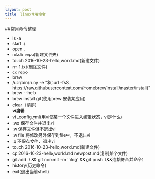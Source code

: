 ```yaml
---
layout: post
title: linux常用命令
---
```

##常用命令整理
<ul>
	<li>ls -a</li>
	<li>start ./</li>
	<li>open .</li>
	<li>mkdir repo(新建文件夹)</li>
	<li>touch 2016-10-23-hello,world.md(新建文件)</li>
	<li>rm 1.txt(删除文件)</li>
	<li>cd repo</li>
	<li>brew</li>
	<li>/usr/bin/ruby -e "$(curl -fsSL https://raw.githubusercontent.com/Homebrew/install/master/install)"</li>
	<li>brew --help</li>
	<li>brew install git(使用brew 安装某应用)</li>
	<li>clear（清屏）</li>
	<strong>vi编辑</strong>
	<li>vi _config.yml(用vi使某一个文件进入编辑状态，vi是什么)</li>
	<li>:wq 保存文件并退出vi</li>
	<li>:w 保存文件但不退出vi</li>
	<li>:w file 将修改另外保存到file中，不退出vi </li>
	<li>:q 不保存文件，退出vi</li>
	<li>touch 2016-10-23-hello,world.md(新建文件)</li>
	<li>cp 2016-10-23-hello,world.md newpost.md(复制某个文件)</li>
	<li> git add ./ && git commit -m 'blog' && git push（&&连接符合并命令）</li>
	<li>history(历史命令)</li>
    <li>exit(退出当前shell)</li>

</ul>